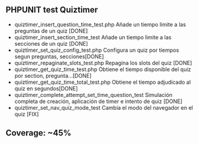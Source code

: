 ## PHPUNIT test Quiztimer
- quiztimer_insert_question_time_test.php   Añade un tiempo limite a las preguntas de un quiz [DONE]
- quiztimer_insert_section_time_test        Añade un tiempo limite a las secciones de un quiz [DONE]
- quiztimer_set_quiz_config_test.php        Configura un quiz por tiempos segun preguntas, secciones[DONE]
- quiztimer_repaginate_slots_test.php       Repagina los slots del quiz [DONE]
- quiztimer_get_quiz_time_test.php          Obtiene el tiempo disponible del quiz por section, pregunta...[DONE]
- quiztimer_get_quiz_time_total_test.php    Obtiene el tiempo adjudicado al quiz en segundos[DONE]
- quiztimer_complete_attempt_set_time_question_test     Simulación completa de creación, aplicación de timer e intento de quiz [DONE]
- quiztimer_set_nav_quiz_mode_test          Cambia el modo del navegador en el quiz [FIX]

## Coverage: ~45%